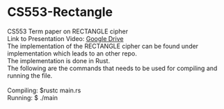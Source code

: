 # CS553-Rectangle
CS553 Term paper on RECTANGLE cipher
<br>
Link to Presentation Video: [Google Drive](https://drive.google.com/file/d/1QKPvkRC1qT4syLNIbTRlQx-OvseH_3xT/view?usp=sharing)
<br>
The implementation of the RECTANGLE cipher can be found under implementation which leads to an other repo. <br />
The implementation is done in Rust. <br />
The following are the commands that needs to be used for compiling and running the file. <br />
<br />
  Compiling: $rustc main.rs <br/>
  Running: $ ./main <br />
  
  
